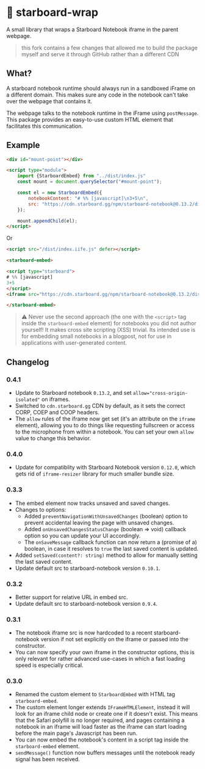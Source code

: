 # 🌯 starboard-wrap

A small library that wraps a Starboard Notebook iframe in the parent webpage.

> this fork contains a few changes that allowed me to build the package myself and serve it through GitHub rather than a different CDN

## What?

A starboard notebook runtime should always run in a sandboxed iFrame on a different domain. This makes sure any code in the notebook can't take over the webpage that contains it.

The webpage talks to the notebook runtime in the iFrame using `postMessage`. This package provides an easy-to-use custom HTML element that facilitates this communication.

## Example

```html
<div id="mount-point"></div>

<script type="module">
    import {StarboardEmbed} from "../dist/index.js"
    const mount = document.querySelector("#mount-point");

    const el = new StarboardEmbed({
        notebookContent: "# %% [javascript]\n3+5\n",
        src: "https://cdn.starboard.gg/npm/starboard-notebook@0.13.2/dist/index.html"
    });

    mount.appendChild(el);
</script>
```

Or

```html
<script src="/dist/index.iife.js" defer></script>

<starboard-embed>

<script type="starboard">
# %% [javascript]
3+5
</script>
<iframe src="https://cdn.starboard.gg/npm/starboard-notebook@0.13.2/dist/index.html"></iframe>

</starboard-embed>
```

> ⚠️ Never use the second approach (the one with the `<script>` tag inside the `starboard-embed` element) for notebooks you did not author yourself! It makes cross site scripting (XSS) trivial. Its intended use is for embedding small notebooks in a blogpost, not for use in applications with user-generated content.

## Changelog

### 0.4.1
* Update to Starboard notebook `0.13.2`, and set `allow="cross-origin-isolated"` on iframes.
* Switched to `cdn.starboard.gg` CDN by default, as it sets the correct CORP, COEP and COOP headers.
* The `allow` rules of the iframe now get set (it's an attribute on the `iframe` element), allowing you to do things like requesting fullscreen or access to the microphone from within a notebook. You can set your own `allow` value to change this behavior.

### 0.4.0
* Update for compatiblity with Starboard Notebook version `0.12.0`, which gets rid of `iframe-resizer` library for much smaller bundle size.

### 0.3.3
* The embed element now tracks unsaved and saved changes.
* Changes to options:
  * Added `preventNavigationWithUnsavedChanges` (boolean) option to prevent accidental leaving the page with unsaved changes.
   * Added `onUnsavedChangesStatusChange` (boolean => void) callback option so you can update your UI accordingly.
   * The `onSaveMessage` callback function can now return a (promise of a) boolean, in case it resolves to `true` the last saved content is updated.
* Added `setSaved(content?: string)` method to allow for manually setting the last saved content.
* Update default src to starboard-notebook version `0.10.1`.

### 0.3.2
* Better support for relative URL in embed src.
* Update default src to starboard-notebook version `0.9.4`.

### 0.3.1
* The notebook iframe src is now hardcoded to a recent starboard-notebook version if not set explicitly on the iframe or passed into the constructor.
* You can now specify your own iframe in the constructor options, this is only relevant for rather advanced use-cases in which a fast loading speed is especially critical.

### 0.3.0
* Renamed the custom element to `StarboardEmbed` with HTML tag `starboard-embed`.
* The custom element longer extends `IFrameHTMLElement`, instead it will look for an iframe child node or create one if it doesn't exist. This means that the Safari polyfill is no longer required, and pages containing a notebook in an iframe will load faster as the iframe can start loading before the main page's Javascript has been run.
* You can now embed the notebook's content in a script tag inside the `starboard-embed` element.
* `sendMessage()` function now buffers messages until the notebook ready signal has been received.
